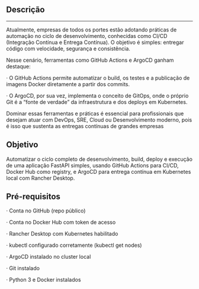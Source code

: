 ## Descrição
-------------------------------------------------------------------------------------------------------------

Atualmente, empresas de todos os portes estão adotando práticas de automação no ciclo de desenvolvimento, conhecidas como CI/CD (Integração Contínua e Entrega Contínua). O objetivo é simples: entregar código com velocidade, segurança e consistência.

Nesse cenário, ferramentas como GitHub Actions e ArgoCD ganham destaque:

· O GitHub Actions permite automatizar o build, os testes e a publicação de imagens Docker diretamente a partir dos commits.

· O ArgoCD, por sua vez, implementa o conceito de GitOps, onde o próprio Git é a “fonte de verdade” da infraestrutura e dos deploys em Kubernetes.

Dominar essas ferramentas e práticas é essencial para profissionais que desejam atuar com DevOps, SRE, Cloud ou Desenvolvimento moderno, pois é isso que sustenta as entregas contínuas de grandes empresas


Objetivo
-------------------------------------------------------------------------------------------------------------
Automatizar o ciclo completo de desenvolvimento, build, deploy e execução de uma aplicação FastAPI simples, usando GitHub Actions para CI/CD, Docker Hub como registry, e ArgoCD para entrega contínua em Kubernetes local com Rancher Desktop.


Pré-requisitos
-------------------------------------------------------------------------------------------------------------
· Conta no GitHub (repo público)

· Conta no Docker Hub com token de acesso

· Rancher Desktop com Kubernetes habilitado

· kubectl configurado corretamente (kubectl get nodes)

· ArgoCD instalado no cluster local

· Git instalado

· Python 3 e Docker instalados